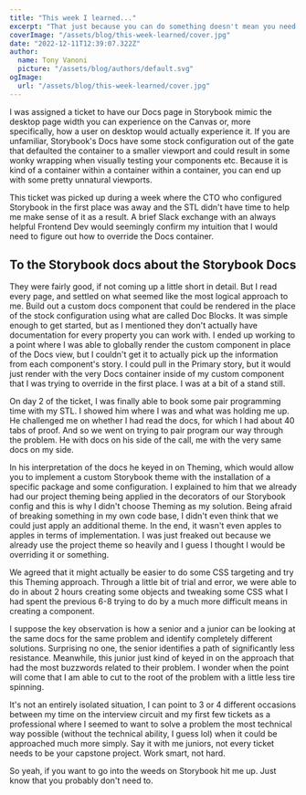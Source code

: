 ```yaml
---
title: "This week I learned..."
excerpt: "That just because you can do something doesn't mean you need to. Here's the scene:"
coverImage: "/assets/blog/this-week-learned/cover.jpg"
date: "2022-12-11T12:39:07.322Z"
author:
  name: Tony Vanoni
  picture: "/assets/blog/authors/default.svg"
ogImage:
  url: "/assets/blog/this-week-learned/cover.jpg"
---
```


I was assigned a ticket to have our Docs page in Storybook mimic the desktop page width you can experience on the Canvas or, more specifically, how a user on desktop would actually experience it. If you are unfamiliar, Storybook's Docs have some stock configuration out of the gate that defaulted the container to a smaller viewport and could result in some wonky wrapping when visually testing your components etc. Because it is kind of a container within a container within a container, you can end up with some pretty unnatural viewports.

This ticket was picked up during a week where the CTO who configured Storybook in the first place was away and the STL didn't have time to help me make sense of it as a result. A brief Slack exchange with an always helpful Frontend Dev would seemingly confirm my intuition that I would need to figure out how to override the Docs container.

## To the Storybook docs about the Storybook Docs

They were fairly good, if not coming up a little short in detail. But I read every page, and settled on what seemed like the most logical approach to me. Build out a custom docs component that could be rendered in the place of the stock configuration using what are called Doc Blocks. It was simple enough to get started, but as I mentioned they don't actually have documentation for every property you can work with. I ended up working to a point where I was able to globally render the custom component in place of the Docs view, but I couldn't get it to actually pick up the information from each component's story. I could pull in the Primary story, but it would just render with the very Docs container inside of my custom component that I was trying to override in the first place. I was at a bit of a stand still.

On day 2 of the ticket, I was finally able to book some pair programming time with my STL. I showed him where I was and what was holding me up. He challenged me on whether I had read the docs, for which I had about 40 tabs of proof. And so we went on trying to pair program our way through the problem. He with docs on his side of the call, me with the very same docs on my side.

In his interpretation of the docs he keyed in on Theming, which would allow you to implement a custom Storybook theme with the installation of a specific package and some configuration. I explained to him that we already had our project theming being applied in the decorators of our Storybook config and this is why I didn't choose Theming as my solution. Being afraid of breaking something in my own code base, I didn't even think that we could just apply an additional theme. In the end, it wasn't even apples to apples in terms of implementation. I was just freaked out because we already use the project theme so heavily and I guess I thought I would be overriding it or something.

We agreed that it might actually be easier to do some CSS targeting and try this Theming approach. Through a little bit of trial and error, we were able to do in about 2 hours creating some objects and tweaking some CSS what I had spent the previous 6-8 trying to do by a much more difficult means in creating a component.

I suppose the key observation is how a senior and a junior can be looking at the same docs for the same problem and identify completely different solutions. Surprising no one, the senior identifies a path of significantly less resistance. Meanwhile, this junior just kind of keyed in on the approach that had the most buzzwords related to their problem. I wonder when the point will come that I am able to cut to the root of the problem with a little less tire spinning.

It's not an entirely isolated situation, I can point to 3 or 4 different occasions between my time on the interview circuit and my first few tickets as a professional where I seemed to want to solve a problem the most technical way possible (without the technical ability, I guess lol) when it could be approached much more simply. Say it with me juniors, not every ticket needs to be your capstone project. Work smart, not hard.

So yeah, if you want to go into the weeds on Storybook hit me up. Just know that you probably don't need to.
